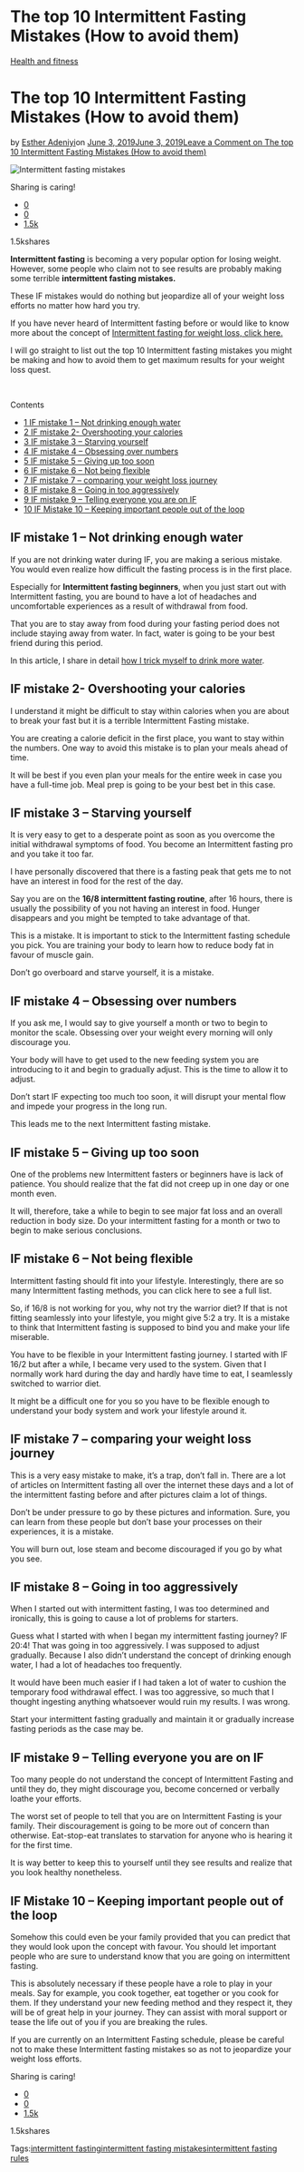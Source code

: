 # The top 10 Intermittent Fasting Mistakes (How to avoid them)

[Health and fitness](https://estheradeniyi.com/category/health-and-fitness/)
# The top 10 Intermittent Fasting Mistakes (How to avoid them)

by [Esther Adeniyi](https://estheradeniyi.com/author/esther-adeniyi/)on [June 3, 2019June 3, 2019](https://estheradeniyi.com/intermittent-fasting-mistakes/)[Leave a Comment on The top 10 Intermittent Fasting Mistakes (How to avoid them)](https://estheradeniyi.com/intermittent-fasting-mistakes/#respond)

![Intermittent fasting mistakes](images\Intermittent-fasting-mistakes.png)

Sharing is caring!

- [0](https://www.facebook.com/sharer/sharer.php?u=https%3A%2F%2Festheradeniyi.com%2Fintermittent-fasting-mistakes%2F&amp;t=The%20top%2010%20Intermittent%20Fasting%20Mistakes%20%28How%20to%20avoid%20them%29)
- [0](https://twitter.com/intent/tweet?text=The%20top%2010%20Intermittent%20Fasting%20Mistakes%20%28How%20to%20avoid%20them%29&amp;url=https%3A%2F%2Festheradeniyi.com%2Fintermittent-fasting-mistakes%2F)
- [1.5k](#)

1.5kshares

**Intermittent fasting** is becoming a very popular option for losing weight. However, some people who claim not to see results are probably making some terrible **intermittent fasting mistakes.**

These IF mistakes would do nothing but jeopardize all of your weight loss efforts no matter how hard you try.

If you have never heard of Intermittent fasting before or would like to know more about the concept of [Intermittent fasting for weight loss, click here.](https://estheradeniyi.com/intermittent-fasting-to-lose-belly-fat/)

I will go straight to list out the top 10 Intermittent fasting mistakes you might be making and how to avoid them to get maximum results for your weight loss quest.

&#xA0;

Contents

- [1 IF mistake 1 &#x2013; Not drinking enough water](#IF_mistake_1_8211_Not_drinking_enough_water)
- [2 IF mistake 2- Overshooting your calories](#IF_mistake_2-_Overshooting_your_calories)
- [3 IF mistake 3 &#x2013; Starving yourself](#IF_mistake_3_8211_Starving_yourself)
- [4 IF mistake 4 &#x2013; Obsessing over numbers](#IF_mistake_4_8211_Obsessing_over_numbers)
- [5 IF mistake 5 &#x2013; Giving up too soon](#IF_mistake_5_8211_Giving_up_too_soon)
- [6 IF mistake 6 &#x2013; Not being flexible](#IF_mistake_6_8211_Not_being_flexible)
- [7 IF mistake 7 &#x2013; comparing your weight loss journey](#IF_mistake_7_8211_comparing_your_weight_loss_journey)
- [8 IF mistake 8 &#x2013; Going in too aggressively](#IF_mistake_8_8211_Going_in_too_aggressively)
- [9 IF mistake 9 &#x2013; Telling everyone you are on IF](#IF_mistake_9_8211_Telling_everyone_you_are_on_IF)
- [10 IF Mistake 10 &#x2013; Keeping important people out of the loop](#IF_Mistake_10_8211_Keeping_important_people_out_of_the_loop)

## IF mistake 1 &#x2013; Not drinking enough water

If you are not drinking water during IF, you are making a serious mistake. You would even realize how difficult the fasting process is in the first place.

Especially for **Intermittent fasting beginners**, when you just start out with Intermittent fasting, you are bound to have a lot of headaches and uncomfortable experiences as a result of withdrawal from food.

That you are to stay away from food during your fasting period does not include staying away from water. In fact, water is going to be your best friend during this period.

In this article, I share in detail [how I trick myself to drink more water](https://estheradeniyi.com/5-ways-i-trick-myself-to-drink-more-water/).

## IF mistake 2- Overshooting your calories

I understand it might be difficult to stay within calories when you are about to break your fast but it is a terrible Intermittent Fasting mistake.

You are creating a calorie deficit in the first place, you want to stay within the numbers. One way to avoid this mistake is to plan your meals ahead of time.

It will be best if you even plan your meals for the entire week in case you have a full-time job. Meal prep is going to be your best bet in this case.

## IF mistake 3 &#x2013; Starving yourself

It is very easy to get to a desperate point as soon as you overcome the initial withdrawal symptoms of food. You become an Intermittent fasting pro and you take it too far.

I have personally discovered that there is a fasting peak that gets me to not have an interest in food for the rest of the day.

Say you are on the **16/8 intermittent fasting routine**, after 16 hours, there is usually the possibility of you not having an interest in food. Hunger disappears and you might be tempted to take advantage of that.

This is a mistake. It is important to stick to the Intermittent fasting schedule you pick. You are training your body to learn how to reduce body fat in favour of muscle gain.

Don&#x2019;t go overboard and starve yourself, it is a mistake.

## IF mistake 4 &#x2013; Obsessing over numbers

If you ask me, I would say to give yourself a month or two to begin to monitor the scale. Obsessing over your weight every morning will only discourage you.

Your body will have to get used to the new feeding system you are introducing to it and begin to gradually adjust. This is the time to allow it to adjust.

Don&#x2019;t start IF expecting too much too soon, it will disrupt your mental flow and impede your progress in the long run.

This leads me to the next Intermittent fasting mistake.

## IF mistake 5 &#x2013; Giving up too soon

One of the problems new Intermittent fasters or beginners have is lack of patience. You should realize that the fat did not creep up in one day or one month even.

It will, therefore, take a while to begin to see major fat loss and an overall reduction in body size. Do your intermittent fasting for a month or two to begin to make serious conclusions.

## IF mistake 6 &#x2013; Not being flexible

Intermittent fasting should fit into your lifestyle. Interestingly, there are so many Intermittent fasting methods, you can click here to see a full list.

So, if 16/8 is not working for you, why not try the warrior diet? If that is not fitting seamlessly into your lifestyle, you might give 5:2 a try. It is a mistake to think that Intermittent fasting is supposed to bind you and make your life miserable.

You have to be flexible in your Intermittent fasting journey. I started with IF 16/2 but after a while, I became very used to the system. Given that I normally work hard during the day and hardly have time to eat, I seamlessly switched to warrior diet.

It might be a difficult one for you so you have to be flexible enough to understand your body system and work your lifestyle around it.

## IF mistake 7 &#x2013; comparing your weight loss journey

This is a very easy mistake to make, it&#x2019;s a trap, don&#x2019;t fall in. There are a lot of articles on Intermittent fasting all over the internet these days and a lot of the intermittent fasting before and after pictures claim a lot of things.

Don&#x2019;t be under pressure to go by these pictures and information. Sure, you can learn from these people but don&#x2019;t base your processes on their experiences, it is a mistake.

You will burn out, lose steam and become discouraged if you go by what you see.

## IF mistake 8 &#x2013; Going in too aggressively

When I started out with intermittent fasting, I was too determined and ironically, this is going to cause a lot of problems for starters.

Guess what I started with when I began my intermittent fasting journey? IF 20:4! That was going in too aggressively. I was supposed to adjust gradually. Because I also didn&#x2019;t understand the concept of drinking enough water, I had a lot of headaches too frequently.

It would have been much easier if I had taken a lot of water to cushion the temporary food withdrawal effect. I was too aggressive, so much that I thought ingesting anything whatsoever would ruin my results. I was wrong.

Start your intermittent fasting gradually and maintain it or gradually increase fasting periods as the case may be.

## IF mistake 9 &#x2013; Telling everyone you are on IF

Too many people do not understand the concept of Intermittent Fasting and until they do, they might discourage you, become concerned or verbally loathe your efforts.

The worst set of people to tell that you are on Intermittent Fasting is your family. Their discouragement is going to be more out of concern than otherwise. Eat-stop-eat translates to starvation for anyone who is hearing it for the first time.

It is way better to keep this to yourself until they see results and realize that you look healthy nonetheless.

## IF Mistake 10 &#x2013; Keeping important people out of the loop

Somehow this could even be your family provided that you can predict that they would look upon the concept with favour. You should let important people who are sure to understand know that you are going on intermittent fasting.

This is absolutely necessary if these people have a role to play in your meals. Say for example, you cook together, eat together or you cook for them. If they understand your new feeding method and they respect it, they will be of great help in your journey. They can assist with moral support or tease the life out of you if you are breaking the rules.

If you are currently on an Intermittent Fasting schedule, please be careful not to make these Intermittent fasting mistakes so as not to jeopardize your weight loss efforts.

Sharing is caring!

- [0](https://www.facebook.com/sharer/sharer.php?u=https%3A%2F%2Festheradeniyi.com%2Fintermittent-fasting-mistakes%2F&amp;t=The%20top%2010%20Intermittent%20Fasting%20Mistakes%20%28How%20to%20avoid%20them%29)
- [0](https://twitter.com/intent/tweet?text=The%20top%2010%20Intermittent%20Fasting%20Mistakes%20%28How%20to%20avoid%20them%29&amp;url=https%3A%2F%2Festheradeniyi.com%2Fintermittent-fasting-mistakes%2F)
- [1.5k](#)

1.5kshares

Tags:[intermittent fasting](https://estheradeniyi.com/tag/intermittent-fasting/)[intermittent fasting mistakes](https://estheradeniyi.com/tag/intermittent-fasting-mistakes/)[intermittent fasting rules](https://estheradeniyi.com/tag/intermittent-fasting-rules/)